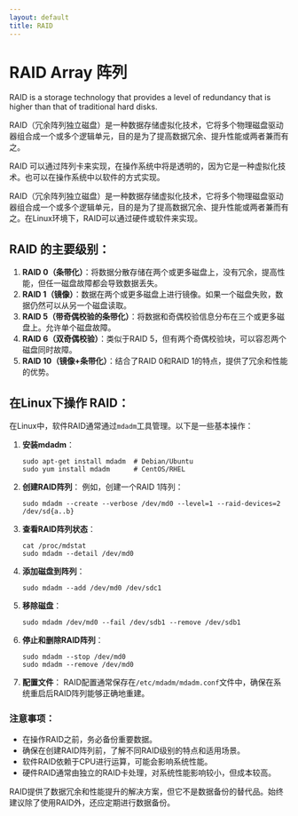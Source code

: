 ```yaml
---
layout: default
title: RAID
---
```


# RAID Array 阵列

RAID is a storage technology that provides a level of redundancy that is higher than that of traditional hard disks.

RAID（冗余阵列独立磁盘）是一种数据存储虚拟化技术，它将多个物理磁盘驱动器组合成一个或多个逻辑单元，目的是为了提高数据冗余、提升性能或两者兼而有之。

RAID 可以通过阵列卡来实现，在操作系统中将是透明的，因为它是一种虚拟化技术。也可以在操作系统中以软件的方式实现。

RAID（冗余阵列独立磁盘）是一种数据存储虚拟化技术，它将多个物理磁盘驱动器组合成一个或多个逻辑单元，目的是为了提高数据冗余、提升性能或两者兼而有之。在Linux环境下，RAID可以通过硬件或软件来实现。

## RAID 的主要级别：

1. **RAID 0（条带化）**：将数据分散存储在两个或更多磁盘上，没有冗余，提高性能，但任一磁盘故障都会导致数据丢失。
2. **RAID 1（镜像）**：数据在两个或更多磁盘上进行镜像。如果一个磁盘失败，数据仍然可以从另一个磁盘读取。
3. **RAID 5（带奇偶校验的条带化）**：将数据和奇偶校验信息分布在三个或更多磁盘上。允许单个磁盘故障。
4. **RAID 6（双奇偶校验）**：类似于RAID 5，但有两个奇偶校验块，可以容忍两个磁盘同时故障。
5. **RAID 10（镜像+条带化）**：结合了RAID 0和RAID 1的特点，提供了冗余和性能的优势。

## 在Linux下操作 RAID：

在Linux中，软件RAID通常通过`mdadm`工具管理。以下是一些基本操作：

1. **安装mdadm**：
   ```shell
   sudo apt-get install mdadm  # Debian/Ubuntu
   sudo yum install mdadm      # CentOS/RHEL
   ```

2. **创建RAID阵列**：
   例如，创建一个RAID 1阵列：
   ```shell
   sudo mdadm --create --verbose /dev/md0 --level=1 --raid-devices=2 /dev/sd{a..b}
   ```

3. **查看RAID阵列状态**：
   ```shell
   cat /proc/mdstat
   sudo mdadm --detail /dev/md0
   ```

4. **添加磁盘到阵列**：
   ```shell
   sudo mdadm --add /dev/md0 /dev/sdc1
   ```

5. **移除磁盘**：
   ```shell
   sudo mdadm /dev/md0 --fail /dev/sdb1 --remove /dev/sdb1
   ```

6. **停止和删除RAID阵列**：
   ```shell
   sudo mdadm --stop /dev/md0
   sudo mdadm --remove /dev/md0
   ```

7. **配置文件**：
   RAID配置通常保存在`/etc/mdadm/mdadm.conf`文件中，确保在系统重启后RAID阵列能够正确地重建。

### 注意事项：
- 在操作RAID之前，务必备份重要数据。
- 确保在创建RAID阵列前，了解不同RAID级别的特点和适用场景。
- 软件RAID依赖于CPU进行运算，可能会影响系统性能。
- 硬件RAID通常由独立的RAID卡处理，对系统性能影响较小，但成本较高。

RAID提供了数据冗余和性能提升的解决方案，但它不是数据备份的替代品。始终建议除了使用RAID外，还应定期进行数据备份。
